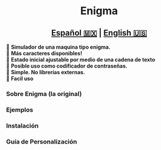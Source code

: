 # <div align="center"><b>Enigma </b></div>



## <div align="center"><b><a href="README.md">Español 🇲🇽</a> | <a href="README_ENG.md">English 🇺🇸</a></b></div>

📌 **Simulador de una maquina tipo enigma.** <br>
📌 **Más caracteres disponibles!** <br>
📌 **Estado inicial ajustable por medio de una cadena de texto** <br>
📌 **Posible uso como codificador de contraseñas.** <br>
📌 **Simple. No librerías externas.** <br>
📌 **Facil uso** <br>

### <div><b>Sobre Enigma (la original)</b></div>

### <div><b>Ejemplos </b></div>

### <div><b> Instalación </b></div>

### <div><b> Guía de Personalización </b></div>

